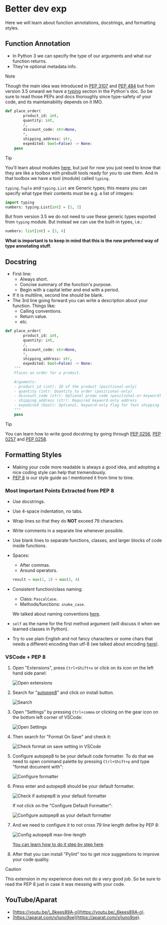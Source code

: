 # Better dev exp

Here we will learn about function annotations, docstrings, and formatting styles.

## Function Annotation

- In Python 3 we can specify the type of our arguments and what our function returns.
- They're optional metadata info.

> [!NOTE]
>
> Though the main idea was introduced in [PEP 3107](https://peps.python.org/pep-3107/) and [PEP 484](https://peps.python.org/pep-0484/) but from version 3.5 onward we have a [typing](https://docs.python.org/3/library/typing.html#module-typing) section in the Python's doc. So be sure to read those PEPs and docs thoroughly since type-safety of your code, and its maintainability depends on it IMO.

```python
def place_order(
        product_id: int,
        quantity: int,
        /,
        discount_code: str=None,
        *,
        shipping_address: str,
        expedited: bool=False) -> None:
    pass
```

> [!TIP]
>
> You'll learn about modules [here](../03-modularity/modules.md), but just for now you just need to know that they are like a toolbox with prebuilt tools ready for you to use them. And in that toolbox we have a tool (module) called `typing`.
>
> `typing.Tuple` and `typing.List` are Generic types; this means you can specify what type their contents must be e.g. a list of integers:
>
> ```py
> import typing
> numbers: typing.List[int] = [1, 2]
> ```
>
> But from version 3.5 we do not need to use these generic types exported from `typing` module. But instead we can use the built-in types, i.e.:
>
> ```py
> numbers: list[int] = [3, 4]
> ```
>
> **What is important is to keep in mind that this is the new preferred way of type annotating stuff.**

## Docstring

- First line:
  - Always short.
  - Concise summary of the function's purpose.
  - Begin with a capital letter and end with a period.
- If it is multiline, second line should be blank.
- The 3rd line going forward you can write a description about your function. Things like:
  - Calling conventions.
  - Return value.
  - etc.

```python
def place_order(
        product_id: int,
        quantity: int,
        /,
        discount_code: str=None,
        *,
        shipping_address: str,
        expedited: bool=False) -> None:
    """
    Places an order for a product.

    Arguments:
    - product_id (int): ID of the product (positional-only)
    - quantity (int): Quantity to order (positional-only)
    - discount_code (str): Optional promo code (positional-or-keyword)
    - shipping_address (str): Required keyword-only address
    - expedited (bool): Optional, keyword-only flag for fast shipping
    """
    pass
```

> [!TIP]
>
> You can learn how to write good docstring by going through [PEP 0256](https://peps.python.org/pep-0256/), [PEP 0257](https://peps.python.org/pep-0257/) and [PEP 0258](https://peps.python.org/pep-0258/).

## Formatting Styles

- Making your code more readable is always a good idea, and adopting a nice coding style can help that tremendously.
- [PEP 8](https://peps.python.org/pep-0008/) is our style guide as I mentioned it from time to time.

### Most Important Points Extracted from PEP 8

- Use docstrings.
- Use 4-space indentation, no tabs.
- Wrap lines so that they do **NOT** exceed 79 characters.
- Write comments in a separate line whenever possible.
- Use blank lines to separate functions, classes, and larger blocks of code inside functions.
- Spaces:

  - After commas.
  - Around operators.

  ```python
  result = max(1, 2) + max(3, 4)
  ```

- Consistent function/class naming:

  - Class: `PascalCase`.
  - Methods/functions: `snake_case`.

  We talked about naming conventions [here](../01-intro/README.md#namingConventions).

- `self` as the name for the first method argument (will discuss it when we learned classes in Python).
- Try to use plain English and not fancy characters or some chars that needs a different encoding than utf-8 (we talked about encoding [here](./whetting-your-appetite-and-basic-concepts.md#pythonSourceFilesEncoding)).

### VSCode + PEP 8

1. Open "Extensions", press `Ctrl+Shift+x` or click on its icon on the left hand side panel:

   ![Open extensions](./assets/open-extenions.png)

2. Search for "[autopep8](https://marketplace.visualstudio.com/items?itemName=ms-python.autopep8)" and click on install button.

   ![Search](./assets/search-autopep8.png)

3. Open "Settings" by pressing `Ctrl+comma` or clicking on the gear icon on the bottom left corner of VSCode:

   ![Open Settings](./assets/open-settings.png)

4. Then search for "Format On Save" and check it:

   ![Check format on save setting in VSCode](./assets/check-format-on-save.png)

5. Configure autopep8 to be your default code formatter. To do that we need to open command palette by pressing `Ctrl+Shift+p` and type "format document with":

   ![Configure formatter](./assets/configure-formatter.png)

6. Press enter and autopep8 should be your default formatter.

   ![Check if autopep8 is your default formatter](./assets/autopep8-should-be-default-formatter.png)

   If not click on the "Configure Default Formatter":

   ![Configure autopep8 as your default formatter](./assets/set-autopep8-as-your-default-formatter.png)

7. And we need to configure it to not cross 79 line length define by PEP 8:

   ![Config autopep8 max-line-length](./assets/config-autopep8-max-line-length.png)

   [You can learn how to do it step by step here](https://stackoverflow.com/a/74370180/8784518).

8. After that you can install "Pylint" too to get nice suggestions to improve your code quality.

> [!CAUTION]
>
> This extension in my experience does not do a very good job. So be sure to read the PEP 8 just in case it was messing with your code.

## YouTube/Aparat

- [https://youtu.be/\_6kees89A-o](https://youtu.be/_6kees89A-o).
- [https://aparat.com/v/juno9oe](https://aparat.com/v/juno9oe).
